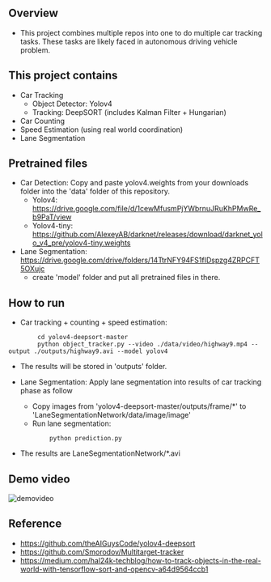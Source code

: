 ## Overview
- This project combines multiple repos into one to do multiple car tracking tasks. These tasks are likely faced in autonomous driving vehicle problem.

## This project contains
- Car Tracking
	- Object Detector: Yolov4
	- Tracking: DeepSORT (includes Kalman Filter + Hungarian)
- Car Counting
- Speed Estimation (using real world coordination)
- Lane Segmentation

## Pretrained files
- Car Detection: Copy and paste yolov4.weights from your downloads folder into the 'data' folder of this repository.
	- Yolov4: https://drive.google.com/file/d/1cewMfusmPjYWbrnuJRuKhPMwRe_b9PaT/view
	- Yolov4-tiny: https://github.com/AlexeyAB/darknet/releases/download/darknet_yolo_v4_pre/yolov4-tiny.weights
- Lane Segmentation: https://drive.google.com/drive/folders/14TtrNFY94FS1fIDspzg4ZRPCFT5OXujc
	- create 'model' folder and put all pretrained files in there.
	
## How to run
- Car tracking + counting + speed estimation: 
```
		cd yolov4-deepsort-master
		python object_tracker.py --video ./data/video/highway9.mp4 --output ./outputs/highway9.avi --model yolov4
```	
- The results will be stored in 'outputs' folder.
	
- Lane Segmentation: Apply lane segmentation into results of car tracking phase as follow
	- Copy images from 'yolov4-deepsort-master/outputs/frame/\*' to 'LaneSegmentationNetwork/data/image/image'
	- Run lane segmentation:
	```
			python prediction.py
	```
- The results are LaneSegmentationNetwork/*.avi

## Demo video
![demovideo](./demo.gif)


## Reference
- https://github.com/theAIGuysCode/yolov4-deepsort
- https://github.com/Smorodov/Multitarget-tracker
- https://medium.com/hal24k-techblog/how-to-track-objects-in-the-real-world-with-tensorflow-sort-and-opencv-a64d9564ccb1

